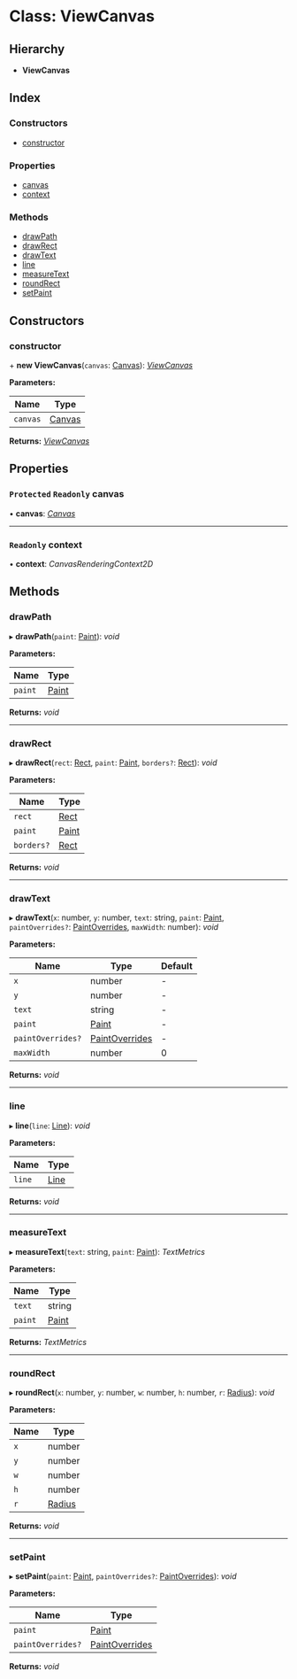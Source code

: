 # Class: ViewCanvas

## Hierarchy

* **ViewCanvas**

## Index

### Constructors

* [constructor](viewcanvas.md#constructor)

### Properties

* [canvas](viewcanvas.md#protected-readonly-canvas)
* [context](viewcanvas.md#readonly-context)

### Methods

* [drawPath](viewcanvas.md#drawpath)
* [drawRect](viewcanvas.md#drawrect)
* [drawText](viewcanvas.md#drawtext)
* [line](viewcanvas.md#line)
* [measureText](viewcanvas.md#measuretext)
* [roundRect](viewcanvas.md#roundrect)
* [setPaint](viewcanvas.md#setpaint)

## Constructors

###  constructor

\+ **new ViewCanvas**(`canvas`: [Canvas](../interfaces/canvas.md)): *[ViewCanvas](viewcanvas.md)*

**Parameters:**

Name | Type |
------ | ------ |
`canvas` | [Canvas](../interfaces/canvas.md) |

**Returns:** *[ViewCanvas](viewcanvas.md)*

## Properties

### `Protected` `Readonly` canvas

• **canvas**: *[Canvas](../interfaces/canvas.md)*

___

### `Readonly` context

• **context**: *CanvasRenderingContext2D*

## Methods

###  drawPath

▸ **drawPath**(`paint`: [Paint](paint.md)): *void*

**Parameters:**

Name | Type |
------ | ------ |
`paint` | [Paint](paint.md) |

**Returns:** *void*

___

###  drawRect

▸ **drawRect**(`rect`: [Rect](rect.md), `paint`: [Paint](paint.md), `borders?`: [Rect](rect.md)): *void*

**Parameters:**

Name | Type |
------ | ------ |
`rect` | [Rect](rect.md) |
`paint` | [Paint](paint.md) |
`borders?` | [Rect](rect.md) |

**Returns:** *void*

___

###  drawText

▸ **drawText**(`x`: number, `y`: number, `text`: string, `paint`: [Paint](paint.md), `paintOverrides?`: [PaintOverrides](../interfaces/paintoverrides.md), `maxWidth`: number): *void*

**Parameters:**

Name | Type | Default |
------ | ------ | ------ |
`x` | number | - |
`y` | number | - |
`text` | string | - |
`paint` | [Paint](paint.md) | - |
`paintOverrides?` | [PaintOverrides](../interfaces/paintoverrides.md) | - |
`maxWidth` | number | 0 |

**Returns:** *void*

___

###  line

▸ **line**(`line`: [Line](line.md)): *void*

**Parameters:**

Name | Type |
------ | ------ |
`line` | [Line](line.md) |

**Returns:** *void*

___

###  measureText

▸ **measureText**(`text`: string, `paint`: [Paint](paint.md)): *TextMetrics*

**Parameters:**

Name | Type |
------ | ------ |
`text` | string |
`paint` | [Paint](paint.md) |

**Returns:** *TextMetrics*

___

###  roundRect

▸ **roundRect**(`x`: number, `y`: number, `w`: number, `h`: number, `r`: [Radius](../interfaces/radius.md)): *void*

**Parameters:**

Name | Type |
------ | ------ |
`x` | number |
`y` | number |
`w` | number |
`h` | number |
`r` | [Radius](../interfaces/radius.md) |

**Returns:** *void*

___

###  setPaint

▸ **setPaint**(`paint`: [Paint](paint.md), `paintOverrides?`: [PaintOverrides](../interfaces/paintoverrides.md)): *void*

**Parameters:**

Name | Type |
------ | ------ |
`paint` | [Paint](paint.md) |
`paintOverrides?` | [PaintOverrides](../interfaces/paintoverrides.md) |

**Returns:** *void*
